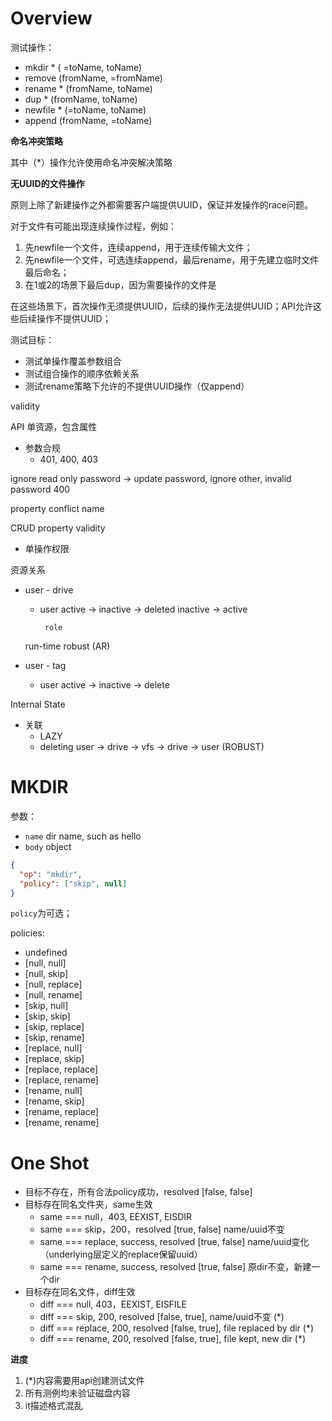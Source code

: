 # Overview

测试操作：

+ mkdir * ( =toName, toName)
+ remove (fromName, =fromName)
+ rename * (fromName, toName)
+ dup * (fromName, toName)
+ newfile * (=toName, toName)
+ append (fromName, =toName)

**命名冲突策略**

其中（*）操作允许使用命名冲突解决策略

**无UUID的文件操作**

原则上除了新建操作之外都需要客户端提供UUID，保证并发操作的race问题。

对于文件有可能出现连续操作过程，例如：

1. 先newfile一个文件，连续append，用于连续传输大文件；
2. 先newfile一个文件，可选连续append，最后rename，用于先建立临时文件最后命名；
3. 在1或2的场景下最后dup，因为需要操作的文件是

在这些场景下，首次操作无须提供UUID，后续的操作无法提供UUID；API允许这些后续操作不提供UUID；

测试目标：

+ 测试单操作覆盖参数组合
+ 测试组合操作的顺序依赖关系
+ 测试rename策略下允许的不提供UUID操作（仅append）
 

validity


API
单资源，包含属性
+ 参数合规
  + 401, 400, 403 

ignore read only
password -> update password, ignore other, invalid password 400
 
property conflict name

CRUD property validity

+ 单操作权限

资源关系
+ user - drive
  + user active -> inactive -> deleted
         inactive -> active

         role

  run-time 
  robust (AR)

+ user - tag
  + user active -> inactive -> delete

Internal State
+ 关联
  + LAZY
  + deleting user -> drive -> vfs -> drive -> user (ROBUST)


# MKDIR

参数：
+ `name` dir name, such as hello
+ `body` object

```json
{
  "op": "mkdir",
  "policy": ["skip", null]
}
```

`policy`为可选；

policies:

+ undefined
+ [null, null]
+ [null, skip]
+ [null, replace]
+ [null, rename]
+ [skip, null]
+ [skip, skip]
+ [skip, replace]
+ [skip, rename]
+ [replace, null]
+ [replace, skip]
+ [replace, replace]
+ [replace, rename]
+ [rename, null]
+ [rename, skip]
+ [rename, replace]
+ [rename, rename]

# One Shot

+ 目标不存在，所有合法policy成功，resolved [false, false]
+ 目标存在同名文件夹，same生效
  + same === null，403, EEXIST, EISDIR
  + same === skip，200，resolved [true, false] name/uuid不变
  + same === replace, success, resolved [true, false] name/uuid变化（underlying层定义的replace保留uuid）
  + same === rename, success, resolved [true, false] 原dir不变，新建一个dir
+ 目标存在同名文件，diff生效
  + diff === null, 403，EEXIST, EISFILE
  + diff === skip, 200, resolved [false, true], name/uuid不变 (*)
  + diff === replace, 200, resolved [false, true], file replaced by dir (*)
  + diff === rename, 200, resolved [false, true], file kept, new dir (*)

**进度**

1. (*)内容需要用api创建测试文件
2. 所有测例均未验证磁盘内容
3. it描述格式混乱



